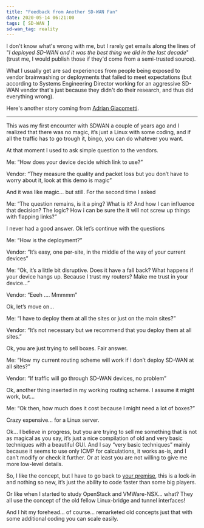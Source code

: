 ```yaml
---
title: "Feedback from Another SD-WAN Fan"
date: 2020-05-14 06:21:00
tags: [ SD-WAN ]
sd-wan_tag: reality
---
```

I don't know what's wrong with me, but I rarely get emails along the lines of "_I deployed SD-WAN and it was the best thing we did in the last decade_" (trust me, I would publish those if they'd come from a semi-trusted source). 

What I usually get are sad experiences from people being exposed to vendor brainwashing or deployments that failed to meet expectations (but according to Systems Engineering Director working for an aggressive SD-WAN vendor that's just because they didn't do their research, and thus did everything wrong).

Here's another story coming from [Adrian Giacometti](https://www.linkedin.com/in/adrian-giacometti/).
<!--more-->
- - -
This was my first encounter with SDWAN a couple of years ago and I realized that there was no magic, it’s just a Linux with some coding, and if all the traffic has to go trough it, bingo, you can do whatever you want.
 
At that moment I used to ask simple question to the vendors.
 
Me: “How does your device decide which link to use?”
 
Vendor: “They measure the quality and packet loss but you don’t have to worry about it, look at this demo is magic”
 
And it was like magic… but still. For the second time I asked
 
Me: “The question remains, is it a ping? What is it? And how I can influence that decision? The logic? How i can be sure the it will not screw up things with flapping links?”
 
I never had a good answer. Ok let’s continue with the questions
 
Me: “How is the deployment?”
 
Vendor: “It’s easy, one per-site, in the middle of the way of your current devices”
 
Me: “Ok, it’s a little bit disruptive. Does it have a fall back? What happens if your device hangs up. Because I trust my routers? Make me trust in your device…”
 
Vendor: “Eeeh …. Mmmmm”
 
Ok, let’s move on…
 
Me: “I have to deploy them at all the sites or just on the main sites?”
 
Vendor: “It’s not necessary but we recommend that you deploy them at all sites.”
 
Ok, you are just trying to sell boxes. Fair answer.
 
Me: “How my current routing scheme will work if I don’t deploy SD-WAN at all sites?”
 
Vendor: “If traffic will go through SD-WAN devices, no problem”
 
Ok, another thing inserted in my working routing scheme. I assume it might work, but…
 
Me: “Ok then, how much does it cost because I might need a lot of boxes?”
 
Crazy expensive… for a Linux server.
 
Ok… I believe in progress, but you are trying to sell me something that is not as magical as you say, it’s just a nice compilation of old and very basic techniques with a beautiful GUI. And I say “very basic techniques” mainly because it seems to use only ICMP for calculations, it works as-is, and I can’t modify or check it further. Or at least you are not willing to give me more low-level details.
 
So, I like the concept, but I have to go back to [your premise](https://blog.ipspace.net/2019/03/lock-in-and-sd-wan-match-made-in-heaven.html), this is a lock-in and nothing so new, it’s just the ability to code faster than some big players.
 
Or like when I started to study OpenStack and VMWare-NSX… what? They all use the concept of the old fellow Linux-bridge and tunnel interfaces!

And I hit my forehead… of course… remarketed old concepts just that with some additional coding you can scale easily.